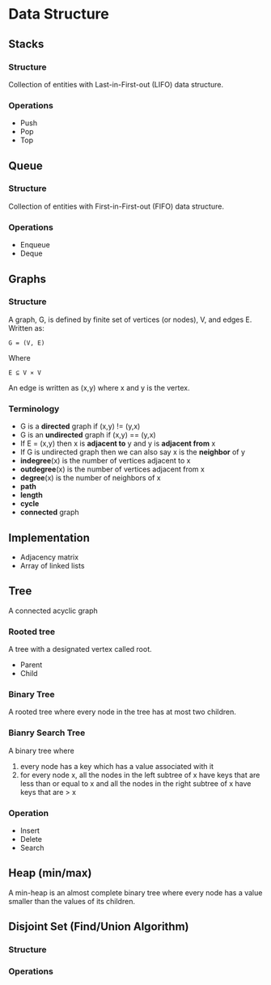 # Data Structure

## Stacks

### Structure
Collection of entities with Last-in-First-out (LIFO) data structure.

### Operations
- Push
- Pop
- Top

## Queue

### Structure
Collection of entities with First-in-First-out (FIFO) data structure.

### Operations

- Enqueue
- Deque

## Graphs

### Structure

A graph, G, is defined by finite set of vertices (or nodes), V, and edges E. Written as:

    G = (V, E)

Where

    E ⊆ V ⨯ V

An edge is written as (x,y) where x and y is the vertex.

### Terminology

- G is a **directed** graph if (x,y) != (y,x)
- G is an **undirected** graph if (x,y) == (y,x)
- If E = (x,y) then x is **adjacent to** y and y is **adjacent from** x 
- If G is undirected graph then we can also say x is the **neighbor** of y
- **indegree**(x) is the number of vertices adjacent to x
- **outdegree**(x) is the number of vertices adjacent from x
- **degree**(x) is the number of neighbors of x
- **path**
- **length**
- **cycle**
- **connected** graph

## Implementation

* Adjacency matrix
* Array of linked lists


## Tree
A connected acyclic graph

### Rooted tree
A tree with a designated vertex called root.

- Parent
- Child

### Binary Tree
A rooted tree where every node in the tree has at most two children.

### Bianry Search Tree
A binary tree where 

1. every node has a key which has a value associated with it
2. for every node x, all the nodes in the left subtree of x have keys that are less than or equal to x and all the nodes in the right subtree of x have keys that are > x

### Operation

- Insert
- Delete
- Search

## Heap (min/max)
A min-heap is an almost complete binary tree where every node has a value smaller than the values of its children.



## Disjoint Set (Find/Union Algorithm)

### Structure

### Operations
